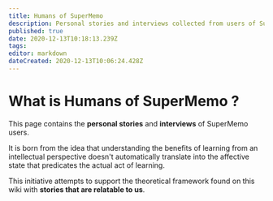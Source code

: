 ```yaml
---
title: Humans of SuperMemo
description: Personal stories and interviews collected from users of SuperMemo.
published: true
date: 2020-12-13T10:18:13.239Z
tags: 
editor: markdown
dateCreated: 2020-12-13T10:06:24.428Z
---
```


# What is Humans of SuperMemo ?

This page contains the **personal stories** and **interviews** of SuperMemo users.

It is born from the idea that understanding the benefits of learning from an intellectual perspective doesn't automatically translate into the affective state that predicates the actual act of learning.

This initiative attempts to support the theoretical framework found on this wiki with **stories that are relatable to us**.